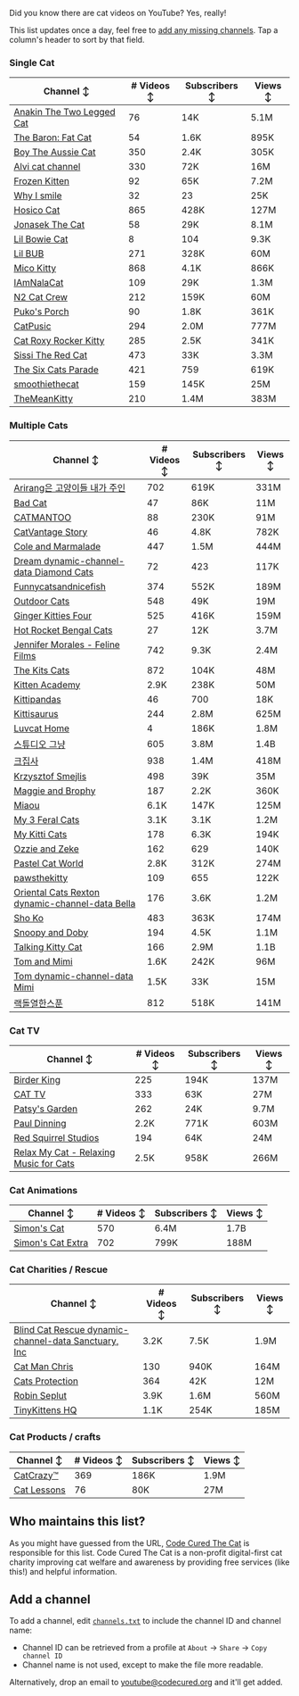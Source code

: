Did you know there are cat videos on YouTube? Yes, really!

This list updates once a day, feel free to [add any missing channels](#add-a-channel). Tap a column's header to sort by that field.


### Single Cat

| Channel ↕ | # Videos ↕ | Subscribers ↕ | Views ↕ |
| --- | --- | --- | --- |
| [Anakin The Two Legged Cat](https://youtube.com/@anakintwolegs) | 76 | 14K | 5.1M |
| [The Baron: Fat Cat](https://youtube.com/@thebaronfatcat6603) | 54 | 1.6K | 895K |
| [Boy The Aussie Cat](https://youtube.com/@boytheaussiecat) | 350 | 2.4K | 305K |
| [Alvi cat channel](https://youtube.com/@alvicatchannel) | 330 | 72K | 16M |
| [Frozen Kitten](https://youtube.com/@frozenkitten) | 92 | 65K | 7.2M |
| [Why I smile](https://youtube.com/@whyismile) | 32 | 23 | 25K |
| [Hosico Cat](https://youtube.com/@hosico_cat) | 865 | 428K | 127M |
| [Jonasek The Cat](https://youtube.com/@jonasekthecat) | 58 | 29K | 8.1M |
| [Lil Bowie Cat](https://youtube.com/@lilbowiecat9121) | 8 | 104 | 9.3K |
| [Lil BUB](https://youtube.com/@lilbub) | 271 | 328K | 60M |
| [Mico Kitty](https://youtube.com/@micokitty) | 868 | 4.1K | 866K |
| [IAmNalaCat](https://youtube.com/@iamnalacat) | 109 | 29K | 1.3M |
| [N2 Cat Crew](https://youtube.com/@n2catcrew) | 212 | 159K | 60M |
| [Puko's Porch](https://youtube.com/@pukosporch) | 90 | 1.8K | 361K |
| [CatPusic](https://youtube.com/@catpusic) | 294 | 2.0M | 777M |
| [Cat Roxy Rocker Kitty](https://youtube.com/@rockerroxy) | 285 | 2.5K | 341K |
| [Sissi The Red Cat](https://youtube.com/@veterinarylife) | 473 | 33K | 3.3M |
| [The Six Cats Parade](https://youtube.com/@thesixcatsparade) | 421 | 759 | 619K |
| [smoothiethecat](https://youtube.com/@smoothiethecat) | 159 | 145K | 25M |
| [TheMeanKitty](https://youtube.com/@themeankitty) | 210 | 1.4M | 383M |

### Multiple Cats

| Channel ↕ | # Videos ↕ | Subscribers ↕ | Views ↕ |
| --- | --- | --- | --- |
| [Arirang은 고양이들 내가 주인](https://youtube.com/@아리랑은고양이들) | 702 | 619K | 331M |
| [Bad Cat](https://youtube.com/@badcattube) | 47 | 86K | 11M |
| [CATMANTOO](https://youtube.com/@catmantoo) | 88 | 230K | 91M |
| [CatVantage Story](https://youtube.com/@catvantagestory) | 46 | 4.8K | 782K |
| [Cole and Marmalade](https://youtube.com/@coleandmarmalade) | 447 | 1.5M | 444M |
| [Dream dynamic-channel-data Diamond Cats](https://youtube.com/@dreamdiamondcats) | 72 | 423 | 117K |
| [Funnycatsandnicefish](https://youtube.com/@funnycatsandnicefish) | 374 | 552K | 189M |
| [Outdoor Cats](https://youtube.com/@outdoorcatslife) | 548 | 49K | 19M |
| [Ginger Kitties Four](https://youtube.com/@gingerkittiesfour) | 525 | 416K | 159M |
| [Hot Rocket Bengal Cats](https://youtube.com/@hotrocketbengalcats) | 27 | 12K | 3.7M |
| [Jennifer Morales - Feline Films](https://youtube.com/@jennifermoralesfelinefilms) | 742 | 9.3K | 2.4M |
| [The Kits Cats](https://youtube.com/@drnworbskitscats) | 872 | 104K | 48M |
| [Kitten Academy](https://youtube.com/@kittenacademy) | 2.9K | 238K | 50M |
| [Kittipandas](https://youtube.com/@kittipandas) | 46 | 700 | 18K |
| [Kittisaurus](https://youtube.com/@kittisaurus) | 244 | 2.8M | 625M |
| [Luvcat Home](https://youtube.com/@claireluvcat) | 4 | 186K | 1.8M |
| [스튜디오 그냥](https://youtube.com/@studiognyang) | 605 | 3.8M | 1.4B |
| [크집사](https://youtube.com/@claire_luvcat) | 938 | 1.4M | 418M |
| [Krzysztof Smejlis](https://youtube.com/@bobonikita) | 498 | 39K | 35M |
| [Maggie and Brophy](https://youtube.com/@maggieandbrophy1327) | 187 | 2.2K | 360K |
| [Miaou](https://youtube.com/@miaou-cat) | 6.1K | 147K | 125M |
| [My 3 Feral Cats](https://youtube.com/@my3feralcats) | 3.1K | 3.1K | 1.2M |
| [My Kitti Cats](https://youtube.com/@mykitticats) | 178 | 6.3K | 194K |
| [Ozzie and Zeke](https://youtube.com/@ozzieandzeke) | 162 | 629 | 140K |
| [Pastel Cat World](https://youtube.com/@pastelcatworld) | 2.8K | 312K | 274M |
| [pawsthekitty](https://youtube.com/@pawsthekitty) | 109 | 655 | 122K |
| [Oriental Cats Rexton dynamic-channel-data Bella](https://youtube.com/@rextonorientalcat) | 176 | 3.6K | 1.2M |
| [Sho Ko](https://youtube.com/@shortyandkodi) | 483 | 363K | 174M |
| [Snoopy and Doby](https://youtube.com/@snoopyanddoby) | 194 | 4.5K | 1.1M |
| [Talking Kitty Cat](https://youtube.com/@stevecash83) | 166 | 2.9M | 1.1B |
| [Tom and Mimi](https://youtube.com/@tomandmimi) | 1.6K | 242K | 96M |
| [Tom dynamic-channel-data Mimi](https://youtube.com/@tom_and_mimi) | 1.5K | 33K | 15M |
| [랙돌열한스푼](https://youtube.com/@unboxingragdolls) | 812 | 518K | 141M |

### Cat TV

| Channel ↕ | # Videos ↕ | Subscribers ↕ | Views ↕ |
| --- | --- | --- | --- |
| [Birder King](https://youtube.com/@birderking) | 225 | 194K | 137M |
| [CAT TV](https://youtube.com/@cattvgames) | 333 | 63K | 27M |
| [Patsy's Garden](https://youtube.com/@patsysgarden) | 262 | 24K | 9.7M |
| [Paul Dinning](https://youtube.com/@pauldinningvideosforcats) | 2.2K | 771K | 603M |
| [Red Squirrel Studios](https://youtube.com/@redsquirrelstudios) | 194 | 64K | 24M |
| [Relax My Cat - Relaxing Music for Cats](https://youtube.com/@relaxmycat) | 2.5K | 958K | 266M |

### Cat Animations

| Channel ↕ | # Videos ↕ | Subscribers ↕ | Views ↕ |
| --- | --- | --- | --- |
| [Simon's Cat](https://youtube.com/@simonscat) | 570 | 6.4M | 1.7B |
| [Simon's Cat Extra](https://youtube.com/@simonscatextra) | 702 | 799K | 188M |

### Cat Charities / Rescue

| Channel ↕ | # Videos ↕ | Subscribers ↕ | Views ↕ |
| --- | --- | --- | --- |
| [Blind Cat Rescue dynamic-channel-data Sanctuary, Inc](https://youtube.com/@blindcatrescuesanctuary) | 3.2K | 7.5K | 1.9M |
| [Cat Man Chris](https://youtube.com/@catmanchrispoole) | 130 | 940K | 164M |
| [Cats Protection](https://youtube.com/@catsprotection) | 364 | 42K | 12M |
| [Robin Seplut](https://youtube.com/@robinseplut) | 3.9K | 1.6M | 560M |
| [TinyKittens HQ](https://youtube.com/@tinykittens) | 1.1K | 254K | 185M |

### Cat Products / crafts

| Channel ↕ | # Videos ↕ | Subscribers ↕ | Views ↕ |
| --- | --- | --- | --- |
| [CatCrazy™](https://youtube.com/@catcrazychannel) | 369 | 186K | 1.9M |
| [Cat Lessons](https://youtube.com/@catlessons) | 76 | 80K | 27M |


## Who maintains this list?

As you might have guessed from the URL, [Code Cured The Cat](https://codecured.org) is responsible for this list. Code Cured The Cat is a non-profit digital-first cat charity improving cat welfare and awareness by providing free services (like this!) and helpful information.

## Add a channel

To add a channel, edit [`channels.txt`](https://github.com/CodeCured/YouTubeIsForCats/blob/main/automation/channels.txt) to include the channel ID and channel name:
* Channel ID can be retrieved from a profile at `About` -> `Share` -> `Copy channel ID`
* Channel name is not used, except to make the file more readable.

Alternatively, drop an email to [youtube@codecured.org](mailto:youtube@codecured.org) and it'll get added.
